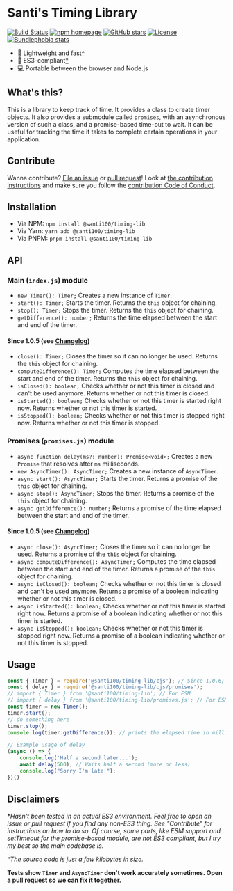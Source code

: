 # Santi's Timing Library
[![Build Status](https://github.com/santi100a/timing-lib/actions/workflows/main.yml/badge.svg)](https://github.com/santi100a/timing-lib/actions)
[![npm homepage](https://img.shields.io/npm/v/@santi100/timing-lib)](https://npmjs.org/package/@santi100/timing-lib)
[![GitHub stars](https://img.shields.io/github/stars/santi100a/timing-lib.svg)](https://github.com/santi100a/timing-lib)
[![License](https://img.shields.io/github/license/santi100a/timing-lib.svg)](https://github.com/santi100a/timing-lib)
[![Bundlephobia stats](https://img.shields.io/bundlephobia/min/@santi100/timing-lib)](https://bundlephobia.com/package/@santi100/timing-lib@latest)

- 🚀 Lightweight and fast[^](#disclaimers)
- 👴 ES3-compliant[*](#disclaimers)
- 💻 Portable between the browser and Node.js

## What's this?
This is a library to keep track of time. It provides a class to create timer objects.
It also provides a submodule called `promises`, with an asynchronous version of such a class, and 
a promise-based time-out to wait. It can be useful for tracking the time it takes to complete certain operations in your application.
## Contribute

Wanna contribute? [File an issue](https://github.com/santi100a/timing-lib/issues) or [pull request](https://github.com/santi100a/timing-lib/pulls)! 
Look at [the contribution instructions](CONTRIBUTING.md) and make sure you follow the [contribution Code of Conduct](CODE_OF_CONDUCT.md).

## Installation
- Via NPM: `npm install @santi100/timing-lib`
- Via Yarn: `yarn add @santi100/timing-lib`
- Via PNPM: `pnpm install @santi100/timing-lib`
## API
### Main (`index.js`) module
- `new Timer(): Timer;` Creates a new instance of `Timer`.
- `start(): Timer;` Starts the timer. Returns the `this` object for chaining.
- `stop(): Timer;` Stops the timer. Returns the `this` object for chaining.
- `getDifference(): number;` Returns the time elapsed between the start and end of the timer.
#### Since 1.0.5 (see [Changelog](CHANGELOG.md))
- `close(): Timer;` Closes the timer so it can no longer be used. Returns the `this` object for chaining.
- `computeDifference(): Timer;` Computes the time elapsed between the start and end of the timer. Returns the `this` object for chaining.
- `isClosed(): boolean;` Checks whether or not this timer is closed and can't be used anymore. Returns whether or not this timer is closed.
- `isStarted(): boolean;` Checks whether or not this timer is started right now. Returns whether or not this timer is started.
- `isStopped(): boolean;` Checks whether or not this timer is stopped right now. Returns whether or not this timer is stopped.
### Promises (`promises.js`) module
- `async function delay(ms?: number): Promise<void>;` Creates a new `Promise` that resolves after `ms` milliseconds.
- `new AsyncTimer(): AsyncTimer;` Creates a new instance of `AsyncTimer`.
- `async start(): AsyncTimer;` Starts the timer. Returns a promise of the `this` object for chaining.
- `async stop(): AsyncTimer;` Stops the timer. Returns a promise of the `this` object for chaining.
- `async getDifference(): number;` Returns a promise of the time elapsed between the start and end of the timer.
#### Since 1.0.5 (see [Changelog](CHANGELOG.md))
- `async close(): AsyncTimer;` Closes the timer so it can no longer be used. Returns a promise of the `this` object for chaining.
- `async computeDifference(): AsyncTimer;` Computes the time elapsed between the start and end of the timer. Returns a promise of the `this` object for chaining.
- `async isClosed(): boolean;` Checks whether or not this timer is closed and can't be used anymore. Returns a promise of a boolean indicating whether or not this timer is closed.
- `async isStarted(): boolean;` Checks whether or not this timer is started right now. Returns a promise of a boolean indicating whether or not this timer is started.
- `async isStopped(): boolean;` Checks whether or not this timer is stopped right now. Returns a promise of a boolean indicating whether or not this timer is stopped.

## Usage
```javascript
const { Timer } = require('@santi100/timing-lib/cjs'); // Since 1.0.6; import '@santi100/timing-lib/cjs/index.js' if using version 1.0.5 or older. 
const { delay } = require('@santi100/timing-lib/cjs/promises'); 
// import { Timer } from '@santi100/timing-lib'; // For ESM
// import { delay } from '@santi100/timing-lib/promises.js'; // For ESM
const timer = new Timer(); 
timer.start(); 
// do something here 
timer.stop(); 
console.log(timer.getDifference()); // prints the elapsed time in milliseconds

// Example usage of delay
(async () => {
    console.log('Half a second later...');
    await delay(500); // Waits half a second (more or less)
    console.log("Sorry I'm late!");
})()
```

## Disclaimers
**Hasn't been tested in an actual ES3 environment. Feel free to open an issue or pull request if you find any non-ES3 thing. See "Contribute" for instructions on how to do so. Of course, some parts, like ESM support and setTimeout for the promise-based module, are not ES3 compliant, but I try my best so the main codebase is.*

*^The source code is just a few kilobytes in size.*

**Tests show `Timer` and  `AsyncTimer` don't work accurately sometimes. Open a pull request so we can fix it together.**